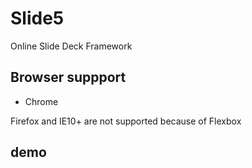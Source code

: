 # Slide5

Online Slide Deck Framework

## Browser suppport

* Chrome

Firefox and IE10+ are not supported because of Flexbox

## demo

